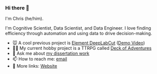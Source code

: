 ### Hi there 👋

I'm Chris (he/him). 

I'm Cognitive Scientist, Data Scientist, and Data Engineer. I love finding efficiency through automation and using data to drive decision-making.

- 🐭 A cool previous project is [Element DeepLabCut](https://github.com/cbroz1/element-deeplabcut) ([Demo Video](https://www.youtube.com/watch?v=8FDjTuQ52gQ))
- 🧙‍♂️ My current hobby project is a TTRPG called [Deck of Adventures](https://github.com/DeckofAdventures/TheGame/)
- 💬 Ask me about [my dissertation work](https://www.sciencedirect.com/science/article/pii/S000169181930335X?casa_token=inS2TPkP6MYAAAAA:HqlD4cQMZ5H-dB6LVbjlykO5B95w63iYS8S-97d64kEFARoxuSdeC4KaEqzHbR-8qffqSClsGg)
- 📫 How to reach me: [email](mailto:CBrozdowski@yahoo.com)
- 🔗 More links: [Website](https://chris-broz.carrd.co/)

<!--
**CBroz1/CBroz1** is a ✨ _special_ ✨ repository because its `README.md` (this file) appears on your GitHub profile.

Here are some ideas to get you started:

- 🔭 I’m currently working on ...
- 🌱 I’m currently learning ...
- 👯 I’m looking to collaborate on ...
- 🤔 I’m looking for help with ...
- 💬 Ask me about ...
- 📫 How to reach me: ...
- 😄 Pronouns: ...
- ⚡ Fun fact: ...
-->

